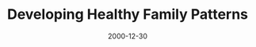 ---
layout: message
category: message
series: "Home for the Holidays"
title: "Developing Healthy Family Patterns"
date: 2000-12-30
audio-description: "See how we can use our time at home during the holidays to develop healthier, more real relationships with our families. "
audio: ""
audio-title: "Developing Healthy Family Patterns"
audio-duration: "&#58;"
---